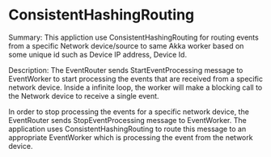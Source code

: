 # ConsistentHashingRouting
Summary: This appliction use ConsistentHashingRouting for routing events from a specific Network device/source to same Akka worker based on some unique id such as Device IP address, Device Id.

Description:
The EventRouter sends StartEventProcessing message to EventWorker to start processing the events that are received from a specific network device. Inside a infinite loop, the worker will make a blocking call to the Network device to receive a single event.

In order to stop processing the events for a specific network device, the EventRouter sends StopEventProcessing message to EventWorker. The application uses ConsistentHashingRouting to route this message to an appropriate EventWorker which is processing the event from the network device.
